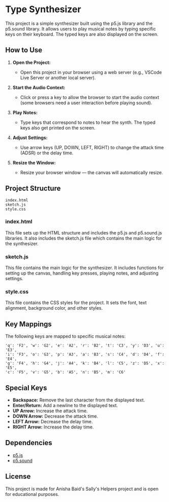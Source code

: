 # Type Synthesizer

This project is a simple synthesizer built using the p5.js library and the p5.sound library. It allows users to play musical notes by typing specific keys on their keyboard. The typed keys are also displayed on the screen.

## How to Use

1. **Open the Project:**
   - Open this project in your browser using a web server (e.g., VSCode Live Server or another local server).

2. **Start the Audio Context:**
   - Click or press a key to allow the browser to start the audio context (some browsers need a user interaction before playing sound).

3. **Play Notes:**
   - Type keys that correspond to notes to hear the synth. The typed keys also get printed on the screen.

4. **Adjust Settings:**
   - Use arrow keys (UP, DOWN, LEFT, RIGHT) to change the attack time (ADSR) or the delay time.

5. **Resize the Window:**
   - Resize your browser window — the canvas will automatically resize.

## Project Structure

```
index.html
sketch.js
style.css
```

### index.html

This file sets up the HTML structure and includes the p5.js and p5.sound.js libraries. It also includes the sketch.js file which contains the main logic for the synthesizer.

### sketch.js

This file contains the main logic for the synthesizer. It includes functions for setting up the canvas, handling key presses, playing notes, and adjusting settings.

### style.css

This file contains the CSS styles for the project. It sets the font, text alignment, background color, and other styles.

## Key Mappings

The following keys are mapped to specific musical notes:

```
'q': 'F2', 'w': 'G2', 'e': 'A2', 'r': 'B2', 't': 'C3', 'y': 'D3', 'u': 'E3',
'i': 'F3', 'o': 'G3', 'p': 'A3', 'a': 'B3', 's': 'C4', 'd': 'D4', 'f': 'E4',
'g': 'F4', 'h': 'G4', 'j': 'A4', 'k': 'B4', 'l': 'C5', 'z': 'D5', 'x': 'E5',
'c': 'F5', 'v': 'G5', 'b': 'A5', 'n': 'B5', 'm': 'C6'
```

## Special Keys

- **Backspace:** Remove the last character from the displayed text.
- **Enter/Return:** Add a newline to the displayed text.
- **UP Arrow:** Increase the attack time.
- **DOWN Arrow:** Decrease the attack time.
- **LEFT Arrow:** Decrease the delay time.
- **RIGHT Arrow:** Increase the delay time.

## Dependencies

- [p5.js](https://p5js.org/)
- [p5.sound](https://p5js.org/reference/#/libraries/p5.sound)

## License

This project is made for Anisha Baid's Sally's Helpers project and is open for educational purposes.